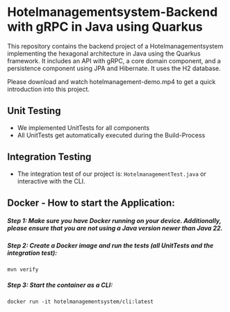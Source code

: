 # Hotelmanagementsystem-Backend with gRPC in Java using Quarkus

This repository contains the backend project of a Hotelmanagementsystem implementing the hexagonal architecture in Java using the Quarkus framework. It includes an API with gRPC, a core domain component, and a persistence component using JPA and Hibernate. It uses the H2 database.

Please download and watch hotelmanagement-demo.mp4 to get a quick introduction into this project.


## Unit Testing

* We implemented UnitTests for all components
* All UnitTests get automatically executed during the Build-Process
## Integration Testing

* The integration test of our project is: `HotelmanagementTest.java` or interactive with the CLI.

## Docker - How to start the Application:

##### Step 1: Make sure you have Docker running on your device. Additionally, please ensure that you are not using a Java version newer than Java 22.
##### Step 2: Create a Docker image and run the tests (all UnitTests and the integration test):

```shell script
mvn verify
```

##### Step 3: Start the container as a CLI:

```shell script
docker run -it hotelmanagementsystem/cli:latest
```





